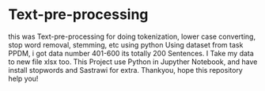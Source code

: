 # Text-pre-processing
this was Text-pre-processing for doing tokenization, lower case converting, stop word removal, stemming, etc using python
Using dataset from task PPDM, i got data number 401-600 its totally 200 Sentences.
I Take my data to new file xlsx too.
This Project use Python in Jupyther Notebook, and have install stopwords and Sastrawi for extra.
Thankyou, hope this repository help you!
